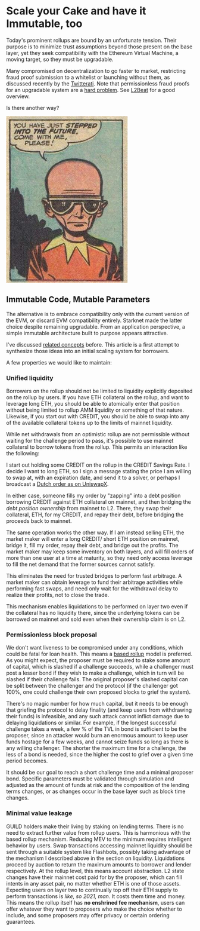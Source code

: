 # Scale your Cake and have it Immutable, too
Today's prominent rollups are bound by an unfortunate tension. Their purpose is to minimize trust assumptions beyond those present on the base layer, yet they seek compatibility with the Ethereum Virtual Machine, a moving target, so they must be upgradable.

Many compromised on decentralization to go faster to market, restricting fraud proof submission to a whitelist or launching without them, as discussed recently by the [Twitterati](https://twitter.com/rauljordaneth/status/1691852822185136144?s=20). Note that permissionless fraud proofs for an upgradable system are a [hard problem](https://medium.com/infinitism/optimistic-time-travel-6680567f1864). See [L2Beat](https://l2beat.com/scaling/summary) for a good overview.

Is there another way?

![img](intofuture.jpeg)

## Immutable Code, Mutable Parameters
The alternative is to embrace compatibility only with the current version of the EVM, or discard EVM compatibility entirely. Starknet made the latter choice despite remaining upgradable. From an application perspective, a simple immutable architecture built to purpose appears attractive.

I've discussed [related concepts](https://onetruekirk.substack.com/p/decentralizing-credit-201) before. This article is a first attempt to synthesize those ideas into an initial scaling system for borrowers.

A few properties we would like to maintain:

### Unified liquidity
Borrowers on the rollup should not be limited to liquidity explicitly deposited on the rollup by users. If you have ETH collateral on the rollup, and want to leverage long ETH, you should be able to atomically enter that position without being limited to rollup AMM liquidity or something of that nature. Likewise, if you start out with CREDIT, you should be able to swap into any of the available collateral tokens up to the limits of mainnet liquidity.

While net withdrawals from an optimistic rollup are not permissible without waiting for the challenge period to pass, it's possible to use mainnet collatersl to borrow tokens from the rollup. This permits an interaction like the following:

I start out holding some CREDIT on the rollup in the CREDIT Savings Rate. I decide I want to long ETH, so I sign a message stating the price I am willing to swap at, with an expiration date, and send it to a solver, or perhaps I broadcast a [Dutch order as on UniswapX](https://blog.uniswap.org/uniswapx-protocol).

In either case, someone fills my order by "zapping" into a debt position borrowing CREDIT against ETH collateral on mainnet, and then bridging the *debt position ownership* from mainnet to L2. There, they swap their collateral, ETH, for my CREDIT, and repay their debt, before bridging the proceeds back to mainnet.

The same operation works the other way. If I am instead selling ETH, the market maker will enter a long CREDIT/ short ETH position on mainnet, bridge it, fill my order, repay their debt, and bridge out the profits. The market maker may keep some inventory on both layers, and will fill orders of more than one user at a time at maturity, so they need only access leverage to fill the net demand that the former sources cannot satisfy.

This eliminates the need for trusted bridges to perform fast arbitrage. A market maker can obtain leverage to fund their arbitrage activities while performing fast swaps, and need only wait for the withdrawal delay to realize their profits, not to close the trade.

This mechanism enables liquidations to be performed on layer two even if the collateral has no liquidity there, since the underlying tokens can be borrowed on mainnet and sold even when their ownership claim is on L2.

### Permissionless block proposal
We don't want liveness to be compromised under any conditions, which could be fatal for loan health. This means a [based rollup](https://ethresear.ch/t/based-rollups-superpowers-from-l1-sequencing/15016) model is preferred. As you might expect, the proposer must be required to stake some amount of capital, which is slashed if a challenge succeeds, while a challenger must post a lesser bond if they wish to make a challenge, which in turn will be slashed if their challenge fails. The original proposer's slashed capital can be split between the challenger and the protocol (if the challenger got 100%, one could challenge their own proposed blocks to grief the system).

There's no magic number for how much capital, but it needs to be enough that griefing the protocol to delay finality (and keep users from withdrawing their funds) is infeasible, and any such attack cannot inflict damage due to delaying liquidations or similar. For example, if the longest successful challenge takes a week, a few % of the TVL in bond is sufficient to be the proposer, since an attacker would burn an enormous amount to keep user funds hostage for a few weeks, and cannot seize funds so long as there is any willing challenger. The shorter the maximum time for a challenge, the less of a bond is needed, since the higher the cost to grief over a given time period becomes.

It should be our goal to reach a short challenge time and a minimal proposer bond. Specific parameters must be validated through simulation and adjusted as the amount of funds at risk and the composition of the lending terms changes, or as changes occur in the base layer such as block time changes.

### Minimal value leakage
GUILD holders make their living by staking on lending terms. There is no need to extract further value from rollup users. This is harmonious with the based rollup mechanism. Reducing MEV to the minimum requires intelligent behavior by users. Swap transactions accessing mainnet liquidity should be sent through a suitable system like Flashbots, possibly taking advantage of the mechanism I described above in the section on liquidity. Liquidations proceed by auction to return the maximum amounts to borrower and lender respectively. At the rollup level, this means account abstraction. L2 state changes have their mainnet cost paid for by the proposer, which can fill intents in any asset pair, no matter whether ETH is one of those assets. Expecting users on layer two to continually top off their ETH supply to perform transactions is *like, so 2021, man*. It costs them time and money. This means the rollup itself has **no enshrined fee mechanism**, users can offer whatever they want to proposers who make the choice whether to include, and some proposers may offer privacy or certain ordering guarantees.

